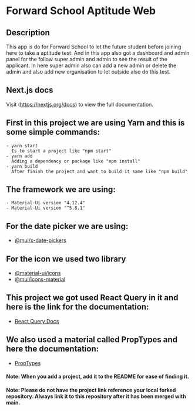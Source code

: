 # Forward School Aptitude Web

## Description

This app is do for Forward School to let the future student before joining here to take a aptitude test.
And in this app also got a dashboard and admin panel for the follow super admin and admin to see the result of the applicant.
In here super admin also can add a new admin or delete the admin and also add new organisation to let outside also do this test. 

## Next.js docs

Visit (https://nextjs.org/docs) to view the full documentation.

## First in this project we are using Yarn and this is some simple commands:

```
- yarn start
  Is to start a project like "npm start"
- yarn add
  Adding a dependency or package like "npm install"
- yarn build
  After finish the project and want to build it same like "npm build"
``` 

## The framework we are using:

```
- Material-Ui version "4.12.4"
- Material-Ui version "^5.8.1"
```

## For the date picker we are using: 
* [@mui/x-date-pickers](https://www.npmjs.com/package/@mui/x-date-pickers)

## For the icon we used two library 

* [@material-ui/icons](https://v4.mui.com/components/material-icons/)
* [@mui/icons-material](https://mui.com/zh/material-ui/material-icons/)


## This project we got used React Query in it and here is the link for the documentation:

* [React Query Docs](https://react-query-v3.tanstack.com/)

## We also used a material called PropTypes and here the documentation:

* [PropTypes](https://www.npmjs.com/package/prop-types)

#### Note: When you add a project, add it to the README for ease of finding it.
#### Note: Please do not have the project link reference your local forked repository. Always link it to this repository after it has been merged with main.
